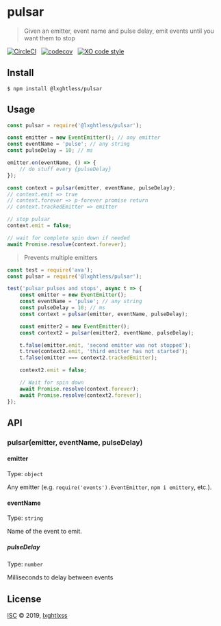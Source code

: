 # pulsar

> Given an emitter, event name and pulse delay, emit events until you want them to stop

 [![CircleCI](https://circleci.com/gh/lxghtless/pulsar.svg?style=svg)](https://circleci.com/gh/lxghtless/pulsar) &nbsp; [![codecov](https://codecov.io/gh/lxghtless/pulsar/branch/master/graph/badge.svg)](https://codecov.io/gh/lxghtless/pulsar) &nbsp; [![XO code style](https://img.shields.io/badge/code_style-XO-5ed9c7.svg)](https://github.com/xojs/xo)

## Install

```
$ npm install @lxghtless/pulsar
```

## Usage

```js
const pulsar = require('@lxghtless/pulsar');

const emitter = new EventEmitter(); // any emitter
const eventName = 'pulse'; // any string
const pulseDelay = 10; // ms

emitter.on(eventName, () => {
    // do stuff every {pulseDelay}
});

const context = pulsar(emitter, eventName, pulseDelay);
// context.emit => true
// context.forever => p-forever promise return
// context.trackedEmitter => emitter

// stop pulsar
context.emit = false;

// wait for complete spin down if needed
await Promise.resolve(context.forever);
```

> Prevents multiple emitters

```js
const test = require('ava');
const pulsar = require('@lxghtless/pulsar');

test('pulsar pulses and stops', async t => {
    const emitter = new EventEmitter();
    const eventName = 'pulse'; // any string
    const pulseDelay = 10; // ms
    const context = pulsar(emitter, eventName, pulseDelay);

    const emitter2 = new EventEmitter();
    const context2 = pulsar(emitter2, eventName, pulseDelay);

    t.false(emitter.emit, 'second emitter was not stopped');
    t.true(context2.emit, 'third emitter has not started');
    t.false(emitter === context2.trackedEmitter);

    context2.emit = false;

    // Wait for spin down
    await Promise.resolve(context.forever);
    await Promise.resolve(context2.forever);
});
```

## API

### pulsar(emitter, eventName, pulseDelay)

#### emitter

Type: `object`

Any emitter (e.g. `require('events').EventEmitter`, `npm i emittery`, etc.).

#### eventName

Type: `string`

Name of the event to emit.

##### pulseDelay

Type: `number`<br>

Milliseconds to delay between events

## License

[ISC](http://opensource.org/licenses/ISC) © 2019, [lxghtlxss](github.com/lxghtless)
